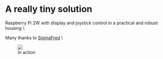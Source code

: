 # A really tiny solution
Raspberry Pi 2W with display and joystick control in a practical and robust housing \

Many thanks to <a href="https://github.com/SigmaFred">SigmaFred</a> \


<figure>
	<img src="https://github.com/outdoorbits/case-for-little-backup-box/blob/main/Raspberry_Pi_zero_2W/images/zero2w_action.jpg" align="center">
	<br />
	<figcaption>In action</figcaption>
</figure>
